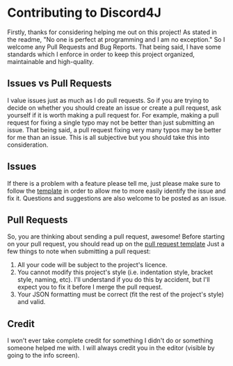 # Contributing to Discord4J
Firstly, thanks for considering helping me out on this project! As stated in the readme, "No one is perfect at 
programming and I am no exception." So I welcome any Pull Requests and Bug Reports. That being said, I have some 
standards which I enforce in order to keep this project organized, maintainable and high-quality. 

## Issues vs Pull Requests
I value issues just as much as I do pull requests. So if you are trying to decide on whether you should create an issue 
or create a pull request, ask yourself if it is worth making a pull request for. For example, making a pull request for 
fixing a single typo may not be better than just submitting an issue. That being said, a pull request fixing very many 
typos may be better for me than an issue. This is all subjective but you should take this into consideration.

## Issues
If there is a problem with a feature please tell me, just please make sure to follow the [template](ISSUE_TEMPLATE.md)
in order to allow me to more easily identify the issue and fix it. Questions and suggestions are also welcome to be
posted as an issue.

## Pull Requests
So, you are thinking about sending a pull request, awesome! Before starting on your pull request, you should read up on
the [pull request template](PULL_REQUEST_TEMPLATE.md) Just a few things to note when submitting a pull 
request:

1. All your code will be subject to the project's licence.
2. You cannot modify this project's style (i.e. indentation style, bracket style, naming, etc). I'll understand if you
do this by accident, but I'll expect you to fix it before I merge the pull request.
3. Your JSON formatting must be correct (fit the rest of the project's style) and valid.

## Credit
I won't ever take complete credit for something I didn't do or something someone helped me with. I will always credit you in the editor (visible by going to the info screen).
